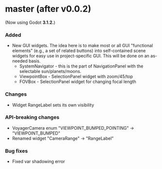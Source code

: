 # master (after v0.0.2)
(Now using Godot **3.1.2.**)

### Added
* New GUI widgets. The idea here is to make most or all GUI "functional elements" (e.g., a set of related buttons) into self-contained scene widgets for easy use in project-specific GUI. This will be done on an as-needed basis.
   * SystemNavigator - this is the part of NavigationPanel with the selectable sun/planets/moons.
   * ViewpointBox - SelectionPanel widget with zoom/45/top
   * FOVBox - SelectionPanel widget for changing focal length

### Changes
* Widget RangeLabel sets its own visibility

### API-breaking changes
* VoyagerCamera enum "VIEWPOINT_BUMPED_POINTING" -> "VIEWPOINT_BUMPED"
* Renamed widget "CameraRange" -> "RangeLabel"

### Bug fixes
* Fixed var shadowing error

